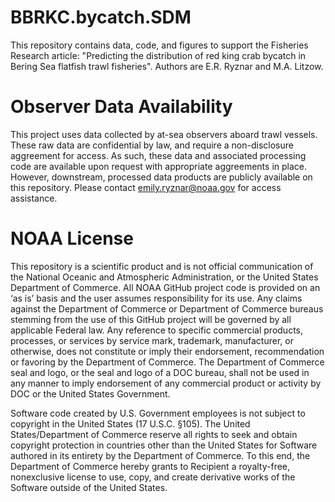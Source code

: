 # BBRKC.bycatch.SDM
This repository contains data, code, and figures to support the Fisheries Research article: "Predicting the distribution of red king crab bycatch in Bering Sea flatfish trawl fisheries". Authors are E.R. Ryznar and M.A. Litzow.

# Observer Data Availability
This project uses data collected by at-sea observers aboard trawl vessels. These raw data are confidential by law, and require a non-disclosure aggreement for access. As such, these data and associated processing code are available upon request with appropriate aggreements in place. However, downstream, processed data products are publicly available on this repository. Please contact emily.ryznar@noaa.gov for access assistance. 

# NOAA License
This repository is a scientific product and is not official communication of the National Oceanic and Atmospheric Administration, or the United States Department of Commerce. All NOAA GitHub project code is provided on an ‘as is’ basis and the user assumes responsibility for its use. Any claims against the Department of Commerce or Department of Commerce bureaus stemming from the use of this GitHub project will be governed by all applicable Federal law. Any reference to specific commercial products, processes, or services by service mark, trademark, manufacturer, or otherwise, does not constitute or imply their endorsement, recommendation or favoring by the Department of Commerce. The Department of Commerce seal and logo, or the seal and logo of a DOC bureau, shall not be used in any manner to imply endorsement of any commercial product or activity by DOC or the United States Government.

Software code created by U.S. Government employees is not subject to copyright in the United States (17 U.S.C. §105). The United States/Department of Commerce reserve all rights to seek and obtain copyright protection in countries other than the United States for Software authored in its entirety by the Department of Commerce. To this end, the Department of Commerce hereby grants to Recipient a royalty-free, nonexclusive license to use, copy, and create derivative works of the Software outside of the United States.
